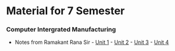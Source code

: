 # Material for 7 Semester


### Computer Intergrated Manufacturing

  -  Notes from Ramakant Rana Sir
    - [Unit 1](/CIM/Notes/Unit%201.md)
    - [Unit 2](/CIM/Notes/Unit%202.md)
    - [Unit 3](/CIM/Notes/Unit%203.md)
    - [Unit 4](/CIM/Notes/Unit%204.md)
